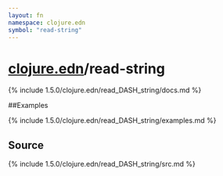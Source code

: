 ```yaml
---
layout: fn
namespace: clojure.edn
symbol: "read-string"
---
```


# [clojure.edn](../)/read-string

{% include 1.5.0/clojure.edn/read_DASH_string/docs.md %}

##Examples

{% include 1.5.0/clojure.edn/read_DASH_string/examples.md %}
## Source
{% include 1.5.0/clojure.edn/read_DASH_string/src.md %}

